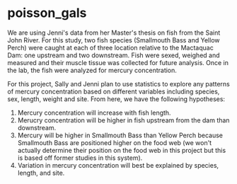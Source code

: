 # poisson_gals
We are using Jenni's data from her Master's thesis on fish from the Saint John River. For this study, two fish species (Smallmouth Bass and Yellow Perch) were caught at each of three location relative to the Mactaquac Dam: one upstream and two downstream. Fish were sexed, weighed and measured and their muscle tissue was collected for future analysis. Once in the lab, the fish were analyzed for mercury concentration. 

For this project, Sally and Jenni plan to use statistics to explore any patterns of mercury concentration based on different variables including species, sex, length, weight and site. From here, we have the following hypotheses:

1. Mercury concentration will increase with fish length.
2. Merucry concentration will be higher in fish upstream from the dam than downstream.
3. Mercury will be higher in Smallmouth Bass than Yellow Perch because Smallmouth Bass are positioned higher on the food web (we won't actually determine their position on the food web in this project but this is based off former studies in this system).
4. Variation in mercury concentration will best be explained by species, length, and site. 